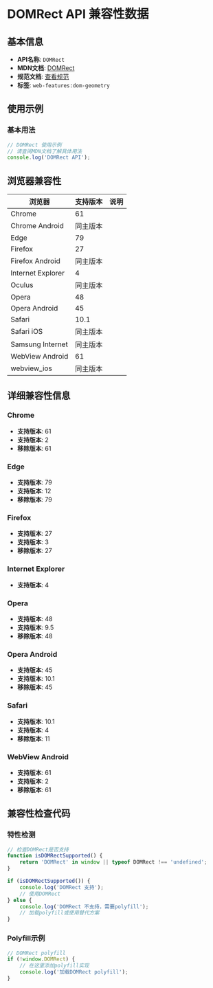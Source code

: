 # DOMRect API 兼容性数据

## 基本信息

- **API名称**: `DOMRect`
- **MDN文档**: [DOMRect](https://developer.mozilla.org/docs/Web/API/DOMRect)
- **规范文档**: [查看规范](https://drafts.fxtf.org/geometry/#DOMRect)
- **标签**: `web-features:dom-geometry`

## 使用示例

### 基本用法

```javascript
// DOMRect 使用示例
// 请查阅MDN文档了解具体用法
console.log('DOMRect API');
```

## 浏览器兼容性

| 浏览器 | 支持版本 | 说明 |
|--------|----------|------|
| Chrome | 61 |  |
| Chrome Android | 同主版本 |  |
| Edge | 79 |  |
| Firefox | 27 |  |
| Firefox Android | 同主版本 |  |
| Internet Explorer | 4 |  |
| Oculus | 同主版本 |  |
| Opera | 48 |  |
| Opera Android | 45 |  |
| Safari | 10.1 |  |
| Safari iOS | 同主版本 |  |
| Samsung Internet | 同主版本 |  |
| WebView Android | 61 |  |
| webview_ios | 同主版本 |  |

## 详细兼容性信息

### Chrome

- **支持版本**: 61
- **支持版本**: 2
- **移除版本**: 61

### Edge

- **支持版本**: 79
- **支持版本**: 12
- **移除版本**: 79

### Firefox

- **支持版本**: 27
- **支持版本**: 3
- **移除版本**: 27

### Internet Explorer

- **支持版本**: 4

### Opera

- **支持版本**: 48
- **支持版本**: 9.5
- **移除版本**: 48

### Opera Android

- **支持版本**: 45
- **支持版本**: 10.1
- **移除版本**: 45

### Safari

- **支持版本**: 10.1
- **支持版本**: 4
- **移除版本**: 11

### WebView Android

- **支持版本**: 61
- **支持版本**: 2
- **移除版本**: 61

## 兼容性检查代码

### 特性检测

```javascript
// 检查DOMRect是否支持
function isDOMRectSupported() {
    return 'DOMRect' in window || typeof DOMRect !== 'undefined';
}

if (isDOMRectSupported()) {
    console.log('DOMRect 支持');
    // 使用DOMRect
} else {
    console.log('DOMRect 不支持，需要polyfill');
    // 加载polyfill或使用替代方案
}
```

### Polyfill示例

```javascript
// DOMRect polyfill
if (!window.DOMRect) {
    // 在这里添加polyfill实现
    console.log('加载DOMRect polyfill');
}
```

